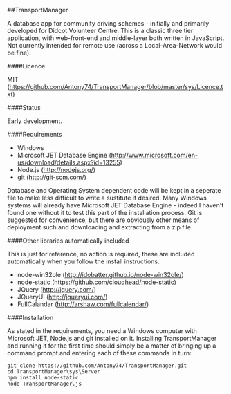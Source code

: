 ##TransportManager

A database app for community driving schemes - initially and primarily developed for Didcot Volunteer Centre.
This is a classic three tier application, with web-front-end and middle-layer both
written in JavaScript.  Not currently intended for remote use (across a
Local-Area-Network would be fine).


####Licence

MIT (https://github.com/Antony74/TransportManager/blob/master/sys/Licence.txt)


####Status

Early development.


####Requirements

* Windows
* Microsoft JET Database Engine (http://www.microsoft.com/en-us/download/details.aspx?id=13255)
* Node.js (http://nodejs.org/)
* git (http://git-scm.com/)

Database and Operating System dependent code will be kept in a seperate file to make less
difficult to write a sustitute if desired.  Many Windows systems will already have
Microsoft JET Database Engine - indeed I haven't found one without it to test this part
of the installation process.  Git is suggested for convenience, but there
are obviously other means of deployment such and downloading and extracting from a zip file.


####Other libraries automatically included

This is just for reference, no action is required, these are included automatically when you follow the install instructions.

* node-win32ole (http://idobatter.github.io/node-win32ole/)
* node-static (https://github.com/cloudhead/node-static)
* JQuery (http://jquery.com/)
* JQueryUI (http://jqueryui.com/)
* FullCalandar (http://arshaw.com/fullcalendar/)


####Installation

As stated in the requirements, you need a Windows computer with Microsoft JET, Node.js and git installed on it.
Installing TransportManager and running it for the first time should simply be a matter of bringing up a
command prompt and entering each of these commands in turn:

    git clone https://github.com/Antony74/TransportManager.git
    cd TransportManager\sys\Server
    npm install node-static
    node TransportManager.js

    
